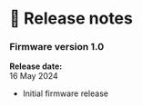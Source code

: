 # 🥳 Release notes

### Firmware version 1.0

**Release date:** \
16 May 2024

* Initial firmware release
